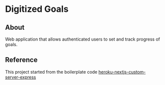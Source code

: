 # Digitized Goals

## About

Web application that allows authenticated users to set and track progress of goals.

## Reference

This project started from the boilerplate code [heroku-nextjs-custom-server-express](https://github.com/mars/heroku-nextjs-custom-server-express)
